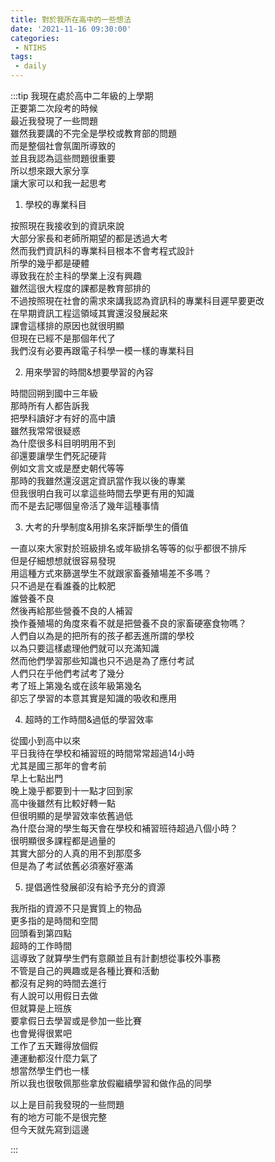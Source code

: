 ```yaml
---
title: 對於我所在高中的一些想法
date: '2021-11-16 09:30:00'
categories:
 - NTIHS
tags:
 - daily
---
```


:::tip
我現在處於高中二年級的上學期\
正要第二次段考的時候\
最近我發現了一些問題\
雖然我要講的不完全是學校或教育部的問題\
而是整個社會氛圍所導致的\
並且我認為這些問題很重要\
所以想來跟大家分享\
讓大家可以和我一起思考

1. 學校的專業科目

按照現在我接收到的資訊來說\
大部分家長和老師所期望的都是透過大考\
然而我們資訊科的專業科目根本不會考程式設計\
所學的幾乎都是硬體\
導致我在於主科的學業上沒有興趣\
雖然這很大程度的課都是教育部排的\
不過按照現在社會的需求來講我認為資訊科的專業科目遲早要更改\
在早期資訊工程這領域其實還沒發展起來\
課會這樣排的原因也就很明顯\
但現在已經不是那個年代了\
我們沒有必要再跟電子科學一模一樣的專業科目

2. 用來學習的時間&想要學習的內容

時間回朔到國中三年級\
那時所有人都告訴我\
把學科讀好才有好的高中讀\
雖然我常常很疑惑\
為什麼很多科目明明用不到\
卻還要讓學生們死記硬背\
例如文言文或是歷史朝代等等\
那時的我雖然還沒選定資訊當作我以後的專業\
但我很明白我可以拿這些時間去學更有用的知識\
而不是去記哪個皇帝活了幾年這種事情

3. 大考的升學制度&用排名來評斷學生的價值

一直以來大家對於班級排名或年級排名等等的似乎都很不排斥\
但是仔細想想就很容易發現\
用這種方式來篩選學生不就跟家畜養殖場差不多嗎？\
只不過是在看誰養的比較肥\
誰營養不良\
然後再給那些營養不良的人補習\
換作養殖場的角度來看不就是把營養不良的家畜硬塞食物嗎？\
人們自以為是的把所有的孩子都丟進所謂的學校\
以為只要這樣處理他們就可以充滿知識\
然而他們學習那些知識也只不過是為了應付考試\
人們只在乎他們考試考了幾分\
考了班上第幾名或在該年級第幾名\
卻忘了學習的本意其實是知識的吸收和應用

4. 超時的工作時間&過低的學習效率

從國小到高中以來\
平日我待在學校和補習班的時間常常超過14小時\
尤其是國三那年的會考前\
早上七點出門\
晚上幾乎都要到十一點才回到家\
高中後雖然有比較好轉一點\
但很明顯的是學習效率依舊過低\
為什麼台灣的學生每天會在學校和補習班待超過八個小時？\
很明顯很多課程都是過量的\
其實大部分的人真的用不到那麼多\
但是為了考試依舊必須塞好塞滿

5. 提倡適性發展卻沒有給予充分的資源

我所指的資源不只是實質上的物品\
更多指的是時間和空間\
回頭看到第四點\
超時的工作時間\
這導致了就算學生們有意願並且有計劃想從事校外事務\
不管是自己的興趣或是各種比賽和活動\
都沒有足夠的時間去進行\
有人說可以用假日去做\
但就算是上班族\
要拿假日去學習或是參加一些比賽\
也會覺得很累吧\
工作了五天難得放個假\
連運動都沒什麼力氣了\
想當然學生們也一樣\
所以我也很敬佩那些拿放假繼續學習和做作品的同學

以上是目前我發現的一些問題\
有的地方可能不是很完整\
但今天就先寫到這邊

:::
